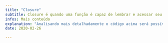 ```yaml
---
title: "Closure"
subtitle: Closure é quando uma função é capaz de lembrar e acessar seu escopo léxico, mesmo quando essa função está sendo executada fora do seu escopo léxico.
infos: Mais conteúdo
explanation: "Analisando mais detalhadamente o código acima será possível compreender melhor o conceito de closure. A função bar() tem acesso léxico ao escopo interno de foo(). Ao executar foo(), é atribuído o valor retornado para a variável chamada baz e então, é invocado baz(), que certamente está invocando a função interna bar(), apenas com um identificador diferente. Em virtude de onde foi declarada, bar() tem uma closure sobre o escopo interno de foo(), que mantem esse escopo vivo para bar() fazer referência a qualquer momento posterior. bar() ainda possui uma referência para esse escopo, e essa referência é chamada de closure."
date: 2020-02-26

---
```

